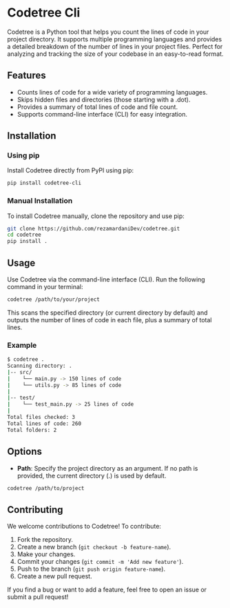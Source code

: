 # Codetree Cli

Codetree is a Python tool that helps you count the lines of code in your project directory. It supports multiple programming languages and provides a detailed breakdown of the number of lines in your project files. Perfect for analyzing and tracking the size of your codebase in an easy-to-read format.

## Features

- Counts lines of code for a wide variety of programming languages.
- Skips hidden files and directories (those starting with a \.dot).
- Provides a summary of total lines of code and file count.
- Supports command-line interface (CLI) for easy integration.

## Installation

### Using pip

Install Codetree directly from PyPI using pip:

```bash
pip install codetree-cli
```

### Manual Installation

To install Codetree manually, clone the repository and use pip:

```bash
git clone https://github.com/rezamardaniDev/codetree.git
cd codetree
pip install .
```

## Usage

Use Codetree via the command-line interface (CLI). Run the following command in your terminal:

```bash
codetree /path/to/your/project
```

This scans the specified directory (or current directory by default) and outputs the number of lines of code in each file, plus a summary of total lines.

### Example

```bash
$ codetree .
Scanning directory: .
|-- src/
|    └── main.py -> 150 lines of code
|    └── utils.py -> 85 lines of code
|
|-- test/
|    └── test_main.py -> 25 lines of code
|
Total files checked: 3
Total lines of code: 260
Total folders: 2
```

## Options

- **Path**: Specify the project directory as an argument. If no path is provided, the current directory (\.) is used by default.

```bash
codetree /path/to/project
```

## Contributing

We welcome contributions to Codetree! To contribute:

1. Fork the repository.
2. Create a new branch (`git checkout -b feature-name`).
3. Make your changes.
4. Commit your changes (`git commit -m 'Add new feature'`).
5. Push to the branch (`git push origin feature-name`).
6. Create a new pull request.

If you find a bug or want to add a feature, feel free to open an issue or submit a pull request!